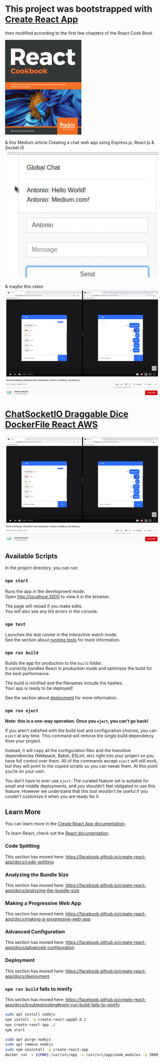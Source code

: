 
# This project was bootstrapped with [Create React App](https://github.com/facebook/create-react-app)  

then modified according to the first few chapters of the React Cook Book

[![React Cook Book cover](https://raw.githubusercontent.com/TurtleWolf/react_scaffolding/master/ReactCookBook.png "React Cook Book By Carlos Santana Roldán August 2018")](https://subscription.packtpub.com/book/web-development/9781783980727 "By Carlos Santana Roldán August 2018c")

& this Medium article Creating a chat web app using Express.js, React.js & Socket.i0
[![Creating a chat web app using Express.js, React.js & Socket.io](Images_of_Issues/antonio-article.png "Creating a chat web app using Express.js, React.js & Socket.i")](https://medium.com/signature-networks/creating-a-chat-web-app-using-express-js-react-js-socket-io-1b01100a8ea5 "Antonio Erdeljac")

& maybe this video  
[![Build and Deploy a Realtime Chat Application - Socket.io, Node.js, and React.js](Images_of_Issues/mastery-video.png "Build and Deploy a Realtime Chat Application - Socket.io, Node.js, and React.js")](https://youtu.be/ZwFA3YMfkoc " JavaScript Mastery")

# [ChatSocketIO Draggable Dice DockerFile React AWS](http://ec2-52-87-220-90.compute-1.amazonaws.com/ "Chattain Ship & Crew")

[![Build and Deploy a Realtime Chat Application - Socket.io, Node.js, and React.js](Images_of_Issues/mastery-video.png "Chattain Ship & Crew")](http://ec2-52-87-220-90.compute-1.amazonaws.com " TurtleWolfe.com")

## Available Scripts

In the project directory, you can run:

### `npm start`

Runs the app in the development mode.<br>
Open [http://localhost:3000](http://localhost:3000) to view it in the browser.

The page will reload if you make edits.<br>
You will also see any lint errors in the console.

### `npm test`

Launches the test runner in the interactive watch mode.<br>
See the section about [running tests](https://facebook.github.io/create-react-app/docs/running-tests) for more information.

### `npm run build`

Builds the app for production to the `build` folder.<br>
It correctly bundles React in production mode and optimizes the build for the best performance.

The build is minified and the filenames include the hashes.<br>
Your app is ready to be deployed!

See the section about [deployment](https://facebook.github.io/create-react-app/docs/deployment) for more information.

### `npm run eject`

**Note: this is a one-way operation. Once you `eject`, you can’t go back!**

If you aren’t satisfied with the build tool and configuration choices, you can `eject` at any time. This command will remove the single build dependency from your project.

Instead, it will copy all the configuration files and the transitive dependencies (Webpack, Babel, ESLint, etc) right into your project so you have full control over them. All of the commands except `eject` will still work, but they will point to the copied scripts so you can tweak them. At this point you’re on your own.

You don’t have to ever use `eject`. The curated feature set is suitable for small and middle deployments, and you shouldn’t feel obligated to use this feature. However we understand that this tool wouldn’t be useful if you couldn’t customize it when you are ready for it.

## Learn More

You can learn more in the [Create React App documentation](https://facebook.github.io/create-react-app/docs/getting-started).

To learn React, check out the [React documentation](https://reactjs.org/).

### Code Splitting

This section has moved here: https://facebook.github.io/create-react-app/docs/code-splitting

### Analyzing the Bundle Size

This section has moved here: https://facebook.github.io/create-react-app/docs/analyzing-the-bundle-size

### Making a Progressive Web App

This section has moved here: https://facebook.github.io/create-react-app/docs/making-a-progressive-web-app

### Advanced Configuration

This section has moved here: https://facebook.github.io/create-react-app/docs/advanced-configuration

### Deployment

This section has moved here: https://facebook.github.io/create-react-app/docs/deployment

### `npm run build` fails to minify

This section has moved here: https://facebook.github.io/create-react-app/docs/troubleshooting#npm-run-build-fails-to-minify

``` bash
sudo apt install nodejs
npm install -g create-react-app@3.0.1
npx create-react-app ./
npm start
```

``` bash
sudo apt purge nodejs
sudo apt remove nodejs
sudo npm uninstall -g create-react-app
docker run -v ${PWD}:/usr/src/app -v /usr/src/app/node_modules -p 3000:3000 --rm react_scaffolding:dev
```

